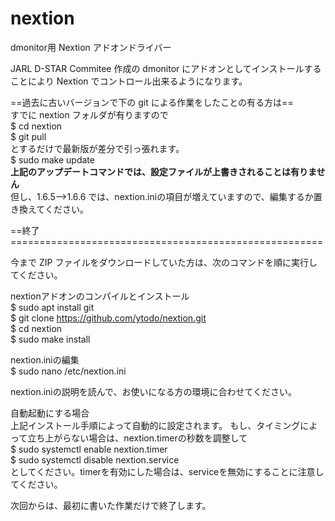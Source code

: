 # nextion
dmonitor用 Nextion アドオンドライバー

JARL D-STAR Commitee 作成の dmonitor にアドオンとしてインストールすることにより Nextion でコントロール出来るようになります。

==過去に古いバージョンで下の git による作業をしたことの有る方は==<br>
すでに nextion フォルダが有りますので<br>
$ cd nextion<br>
$ git pull<br>
とするだけで最新版が差分で引っ張れます。<br>
$ sudo make update<br>
<b>上記のアップデートコマンドでは、設定ファイルが上書きされることは有りません</b><br>
但し、1.6.5-->1.6.6 では、nextion.iniの項目が増えていますので、編集するか置き換えてください。

==終了======================================================<br>

今まで ZIP ファイルをダウンロードしていた方は、次のコマンドを順に実行してください。<br>

nextionアドオンのコンパイルとインストール<br>
$ sudo apt install git<br>
$ git clone https://github.com/ytodo/nextion.git<br>
$ cd nextion<br>
$ sudo make install<br>

nextion.iniの編集<br>
$ sudo nano /etc/nextion.ini<br>

nextion.iniの説明を読んで、お使いになる方の環境に合わせてください。<br>

自動起動にする場合<br>
上記インストール手順によって自動的に設定されます。
もし、タイミングによって立ち上がらない場合は、nextion.timerの秒数を調整して<br>
$ sudo systemctl enable nextion.timer<br>
$ sudo systemctl disable nextion.service<br>
としてください。timerを有効にした場合は、serviceを無効にすることに注意してください。<br>

次回からは、最初に書いた作業だけで終了します。<br>
